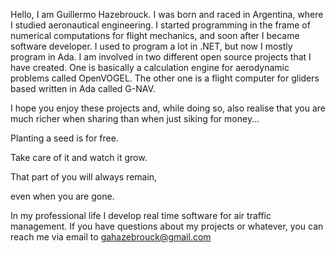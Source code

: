 Hello, I am Guillermo Hazebrouck. I was born and raced in Argentina, where I studied aeronautical engineering. I started programming in the frame of numerical computations for flight mechanics, and soon after I became software developer.
I used to program a lot in .NET, but now I mostly program in Ada. I am involved in two different open source projects that I have created.
One is basically a calculation engine for aerodynamic problems called OpenVOGEL.
The other one is a flight computer for gliders based written in Ada called G-NAV.

I hope you enjoy these projects and, while doing so, also realise that you are much richer when sharing than when just siking for money... 

Planting a seed is for free.

Take care of it and watch it grow.

That part of you will always remain,

even when you are gone.


In my professional life I develop real time software for air traffic management.
If you have questions about my projects or whatever, you can reach me via email to gahazebrouck@gmail.com
